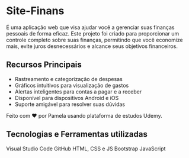 # Site-Finans

É uma aplicação web que visa ajudar você a gerenciar suas finanças pessoais de forma eficaz. Este projeto foi criado para proporcionar um controle completo sobre suas finanças, permitindo que você economize mais, evite juros desnecessários e alcance seus objetivos financeiros.

## Recursos Principais

- Rastreamento e categorização de despesas
- Gráficos intuitivos para visualização de gastos
- Alertas inteligentes para contas a pagar e a receber
- Disponível para dispositivos Android e iOS
- Suporte amigável para resolver suas dúvidas

Feito com ❤️ por Pamela usando plataforma de estudos Udemy.


## Tecnologias e Ferramentas utilizadas

Visual Studio Code
GitHub
HTML, CSS e JS
Bootstrap
JavaScript
